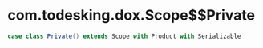# com.todesking.dox.Scope$$Private


```scala
case class Private() extends Scope with Product with Serializable
```

